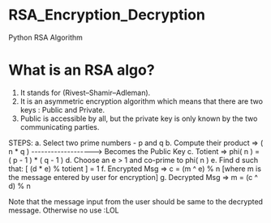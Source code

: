 # RSA_Encryption_Decryption
Python RSA Algorithm

# What is an RSA algo?

1. It stands for (Rivest–Shamir–Adleman).
2. It is an asymmetric encryption algorithm which means that there are two keys : Public and Private.
3. Public is accessible by all, but the private key is only known by the two communicating parties.

STEPS:
a. Select two prime numbers - p and q
b. Compute their product => ( n * q ) -------------------> Becomes the Public Key
c. Totient => phi( n ) = ( p - 1 ) * ( q - 1 )
d. Choose an e > 1  and co-prime to phi( n )
e. Find d such that: [ (d * e) % totient ] = 1
f. Encrypted Msg => c = (m ^ e) % n   [where m is the message entered by user for encryption]
g. Decrypted Msg => m = (c ^ d) % n

Note that the message input from the user should be same to the decrypted message.
Otherwise no use :LOL
